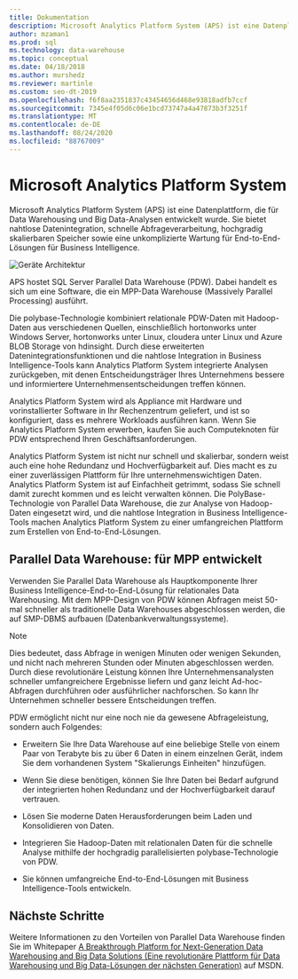 ```yaml
---
title: Dokumentation
description: Microsoft Analytics Platform System (APS) ist eine Datenplattform, die für Data Warehousing und Big Data-Analysen entwickelt wurde. Sie bietet nahtlose Datenintegration, schnelle Abfrageverarbeitung, hochgradig skalierbaren Speicher sowie eine unkomplizierte Wartung für End-to-End-Lösungen für Business Intelligence.
author: mzaman1
ms.prod: sql
ms.technology: data-warehouse
ms.topic: conceptual
ms.date: 04/18/2018
ms.author: murshedz
ms.reviewer: martinle
ms.custom: seo-dt-2019
ms.openlocfilehash: f6f8aa2351837c43454656d468e93818adfb7ccf
ms.sourcegitcommit: 7345e4f05d6c06e1bcd73747a4a47873b3f3251f
ms.translationtype: MT
ms.contentlocale: de-DE
ms.lasthandoff: 08/24/2020
ms.locfileid: "88767009"
---
```

# <a name="microsoft-analytics-platform-system"></a>Microsoft Analytics Platform System

Microsoft Analytics Platform System (APS) ist eine Datenplattform, die für Data Warehousing und Big Data-Analysen entwickelt wurde. Sie bietet nahtlose Datenintegration, schnelle Abfrageverarbeitung, hochgradig skalierbaren Speicher sowie eine unkomplizierte Wartung für End-to-End-Lösungen für Business Intelligence.

![Geräte Architektur](media/architecture-high-level.png "Geräte Architektur")

APS hostet SQL Server Parallel Data Warehouse (PDW). Dabei handelt es sich um eine Software, die ein MPP-Data Warehouse (Massively Parallel Processing) ausführt.

Die polybase-Technologie kombiniert relationale PDW-Daten mit Hadoop-Daten aus verschiedenen Quellen, einschließlich hortonworks unter Windows Server, hortonworks unter Linux, cloudera unter Linux und Azure BLOB Storage von hdinsight. Durch diese erweiterten Datenintegrationsfunktionen und die nahtlose Integration in Business Intelligence-Tools kann Analytics Platform System integrierte Analysen zurückgeben, mit denen Entscheidungsträger Ihres Unternehmens bessere und informiertere Unternehmensentscheidungen treffen können.

Analytics Platform System wird als Appliance mit Hardware und vorinstallierter Software in Ihr Rechenzentrum geliefert, und ist so konfiguriert, dass es mehrere Workloads ausführen kann. Wenn Sie Analytics Platform System erwerben, kaufen Sie auch Computeknoten für PDW entsprechend Ihren Geschäftsanforderungen.

Analytics Platform System ist nicht nur schnell und skalierbar, sondern weist auch eine hohe Redundanz und Hochverfügbarkeit auf. Dies macht es zu einer zuverlässigen Plattform für Ihre unternehmenswichtigen Daten. Analytics Platform System ist auf Einfachheit getrimmt, sodass Sie schnell damit zurecht kommen und es leicht verwalten können. Die PolyBase-Technologie von Parallel Data Warehouse, die zur Analyse von Hadoop-Daten eingesetzt wird, und die nahtlose Integration in Business Intelligence-Tools machen Analytics Platform System zu einer umfangreichen Plattform zum Erstellen von End-to-End-Lösungen.

## <a name="parallel-data-warehouse-software-designed-for-massively-parallel-processing"></a>Parallel Data Warehouse: für MPP entwickelt

Verwenden Sie Parallel Data Warehouse als Hauptkomponente Ihrer Business Intelligence-End-to-End-Lösung für relationales Data Warehousing. Mit dem MPP-Design von PDW können Abfragen meist 50-mal schneller als traditionelle Data Warehouses abgeschlossen werden, die auf SMP-DBMS aufbauen (Datenbankverwaltungssysteme).

> [!NOTE]
> Dies bedeutet, dass Abfrage in wenigen Minuten oder wenigen Sekunden, und nicht nach mehreren Stunden oder Minuten abgeschlossen werden. Durch diese revolutionäre Leistung können Ihre Unternehmensanalysten schneller umfangreichere Ergebnisse liefern und ganz leicht Ad-hoc-Abfragen durchführen oder ausführlicher nachforschen. So kann Ihr Unternehmen schneller bessere Entscheidungen treffen.

PDW ermöglicht nicht nur eine noch nie da gewesene Abfrageleistung, sondern auch Folgendes:

- Erweitern Sie Ihre Data Warehouse auf eine beliebige Stelle von einem Paar von Terabyte bis zu über 6 Daten in einem einzelnen Gerät, indem Sie dem vorhandenen System "Skalierungs Einheiten" hinzufügen.

- Wenn Sie diese benötigen, können Sie Ihre Daten bei Bedarf aufgrund der integrierten hohen Redundanz und der Hochverfügbarkeit darauf vertrauen.

- Lösen Sie moderne Daten Herausforderungen beim Laden und Konsolidieren von Daten.

- Integrieren Sie Hadoop-Daten mit relationalen Daten für die schnelle Analyse mithilfe der hochgradig parallelisierten polybase-Technologie von PDW.

- Sie können umfangreiche End-to-End-Lösungen mit Business Intelligence-Tools entwickeln.

## <a name="next-steps"></a>Nächste Schritte

Weitere Informationen zu den Vorteilen von Parallel Data Warehouse finden Sie im Whitepaper [A Breakthrough Platform for Next-Generation Data Warehousing and Big Data Solutions (Eine revolutionäre Plattform für Data Warehousing und Big Data-Lösungen der nächsten Generation)](/previous-versions/sql/sql-server-2012/dn520808(v=msdn.10)) auf MSDN.